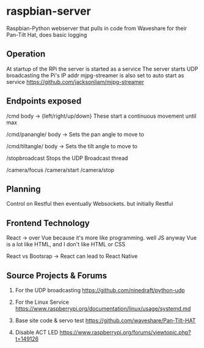 # raspbian-server
Raspbian-Python webserver that pulls in code from Waveshare for their Pan-Tilt Hat, does basic logging

## Operation
At startup of the RPi the server is started as a service 
The server starts UDP broadcasting the Pi's IP addr
mjpg-streamer is also set to auto start as service
https://github.com/jacksonliam/mjpg-streamer

## Endpoints exposed 

/cmd
body -> {left/right/up/down}
These start a continuous movement until max

/cmd/panangle/
body -> <angle>
Sets the pan angle to move to

/cmd/tiltangle/
body -> <angle>
Sets the tilt angle to move to

/stopbroadcast
Stops the UDP Broadcast thread

/camera/focus
/camera/start
/camera/stop

## Planning
Control on Restful then eventually Websockets. but initially Restful

## Frontend Technology

React -> over Vue  because it's more like programming. well JS anyway
Vue is a lot like HTML, and I don't like HTML or CSS

React vs Bootsrap -> React can lead to React Native


## Source Projects & Forums
1. For the UDP broadcasting  https://github.com/ninedraft/python-udp

2. For the Linux Service  https://www.raspberrypi.org/documentation/linux/usage/systemd.md

3. Base site code & servo test https://github.com/waveshare/Pan-Tilt-HAT

4. Disable ACT LED https://www.raspberrypi.org/forums/viewtopic.php?t=149126


